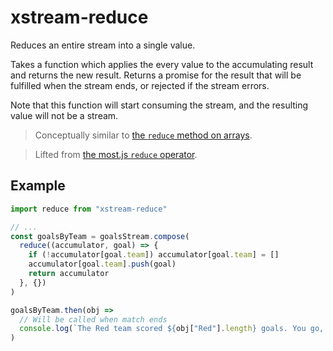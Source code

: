 # xstream-reduce

Reduces an entire stream into a single value.

Takes a function which applies the every value to the accumulating result and returns the new result.
Returns a promise for the result that will be fulfilled when the stream ends, or rejected if the stream errors.

Note that this function will start consuming the stream, and the resulting value will not be a stream.

> Conceptually similar to [the `reduce` method on arrays](https://developer.mozilla.org/en-US/docs/Web/JavaScript/Reference/Global_Objects/Array/Reduce).

> Lifted from [the most.js `reduce` operator](https://github.com/cujojs/most/blob/master/docs/api.md#reduce).

## Example

```js
import reduce from "xstream-reduce"

// ...
const goalsByTeam = goalsStream.compose(
  reduce((accumulator, goal) => {
    if (!accumulator[goal.team]) accumulator[goal.team] = []
    accumulator[goal.team].push(goal)
    return accumulator
  }, {})
)

goalsByTeam.then(obj =>
  // Will be called when match ends
  console.log(`The Red team scored ${obj["Red"].length} goals. You go, Reds!`)
)
```
